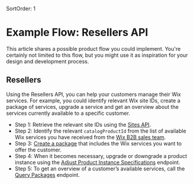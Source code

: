 SortOrder: 1
# Example Flow: Resellers API


This article shares a possible product flow you could implement. You're certainly not limited to this flow, but you might use it as inspiration for your design and development process.


## Resellers


Using the Resellers API, you can help your customers manage their Wix services. For example, you could identify relevant Wix site IDs, create a package of services, upgrade a service and get an overview about the services currently available to a specific customer.


* Step 1: Retrieve the relevant site IDs using the [Sites API](https://dev.wix.com/api/rest/account-level-apis/sites/query-sites).
* Step 2: Identify the relevant `catalogProductId` from the list of available Wix services you have received from the [Wix B2B sales team](mailto:bizdev@wix.com).
* Step 3: [Create a package](https://dev.wix.com/api/rest/account-level-apis/resellers/packages/create-package) that includes the Wix services you want to offer the customer.
* Step 4: When it becomes necessary, upgrade or downgrade a product instance using the [Adjust Product Instance Specifications](https://dev.wix.com/api/rest/account-level-apis/resellers/product-instances/adjust-product-instance-specifications) endpoint.
* Step 5: To get an overview of a customer’s available services, call the [Query Packages](https://dev.wix.com/api/rest/account-level-apis/resellers/packages/query-packages) endpoint.
